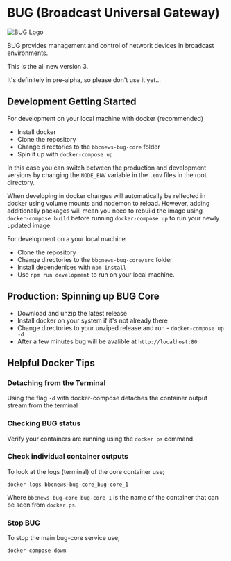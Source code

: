 # BUG (Broadcast Universal Gateway)

![BUG Logo](https://github.com/bbc/bbcnews-bug-core/blob/main/src/client/public/icons/bug-logo-256x256.png?raw=true)

BUG provides management and control of network devices in broadcast environments.

This is the all new version 3.

It's definitely in pre-alpha, so please don't use it yet...

## Development Getting Started

For development on your local machine with docker (recommended)

* Install docker
* Clone the repository
* Change directories to the `bbcnews-bug-core` folder
* Spin it up with `docker-compose up`

In this case you can switch between the production and development versions by changing the `NODE_ENV` variable in the `.env` files in the root directory.

When developing in docker changes will automatically be relfected in docker using volume mounts and nodemon to reload. However, adding additionally packages will mean you need to rebuild the image using `docker-compose build` before running `docker-compose up` to run your newly updated image.

For development on a your local machine

* Clone the repository
* Change directories to the `bbcnews-bug-core/src` folder
* Install dependenices with `npm install`
* Use `npm run development` to run on your local machine.

## Production: Spinning up BUG Core

* Download and unzip the latest release
* Install docker on your system if it's not already there
* Change directories to your unziped release and run - `docker-compose up -d`
* After a few minutes bug will be avalible at `http://localhost:80`


## Helpful Docker Tips

### Detaching from the Terminal

Using the flag `-d` with docker-compose detaches the container output stream from the terminal

### Checking BUG status

Verify your containers are running using the `docker ps` command.

### Check individual container outputs

To look at the logs (terminal) of the core container use;

`docker logs bbcnews-bug-core_bug-core_1`

Where `bbcnews-bug-core_bug-core_1` is the name of the container that can be seen from `docker ps`.

### Stop BUG

To stop the main bug-core service use;

`docker-compose down`